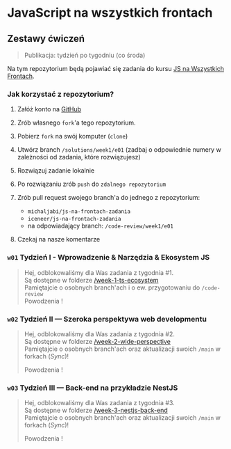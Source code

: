 # JavaScript na wszystkich frontach
## Zestawy ćwiczeń
  
> Publikacja: tydzień po tygodniu (co środa)

Na tym repozytorium będą pojawiać się zadania do kursu [JS na Wszystkich Frontach](https://program.jsnafrontach.pl/).

### Jak korzystać z repozytorium?
1. Załóż konto na [GitHub](https://github.com)
2. Zrób własnego `fork`'a tego repozytorium.
3. Pobierz `fork` na swój komputer (`clone`)
4. Utwórz branch `/solutions/week1/e01` (zadbaj o odpowiednie numery w zależności od zadania, które rozwiązujesz)
5. Rozwiązuj zadanie lokalnie
6. Po rozwiązaniu zrób `push` do `zdalnego repozytorium`
7. Zrób pull request swojego branch'a do jednego z repozytorium:
   - `michaljabi/js-na-frontach-zadania`
   - `iceneer/js-na-frontach-zadania`
   - na odpowiadający branch: `/code-review/week1/e01`

8. Czekaj na nasze komentarze

### `w01` Tydzień I - Wprowadzenie & Narzędzia & Ekosystem JS
> Hej, odblokowaliśmy dla Was zadania z tygodnia #1.  
> Są dostępne w folderze [/week-1-ts-ecosystem](week-1-ts-ecosystem)  
> Pamiętajcie o osobnych branch'ach i o ew. przygotowaniu do `/code-review`  
> Powodzenia !

### `w02` Tydzień II — Szeroka perspektywa web developmentu
> Hej, odblokowaliśmy dla Was zadania z tygodnia #2.  
> Są dostępne w folderze [/week-2-wide-perspective](week-2-wide-perspective)  
> Pamiętajcie o osobnych branch'ach oraz aktualizacji swoich `/main` w forkach (_Sync_)! 
> 
> Powodzenia !

### `w03` Tydzień III — Back-end na przykładzie NestJS
> Hej, odblokowaliśmy dla Was zadania z tygodnia #3.  
> Są dostępne w folderze [/week-3-nestjs-back-end](week-3-nestjs-back-end)  
> Pamiętajcie o osobnych branch'ach oraz aktualizacji swoich `/main` w forkach (_Sync_)!
>
> Powodzenia !
